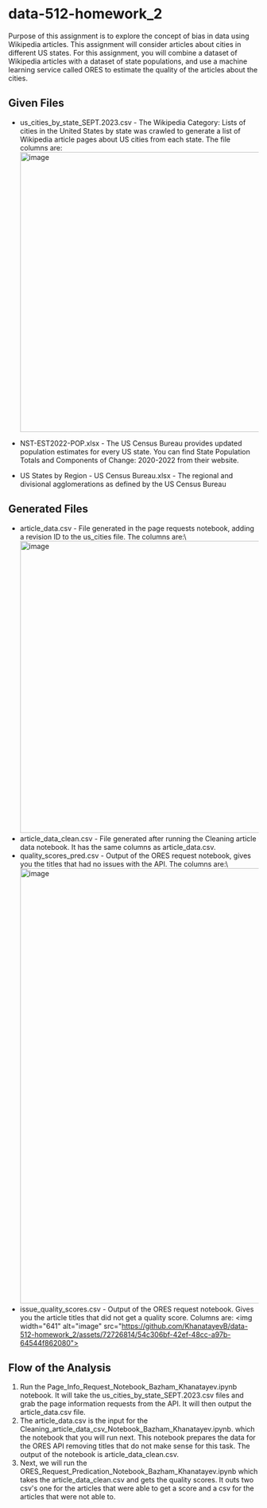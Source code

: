 # data-512-homework_2

Purpose of this assignment is to explore the concept of bias in data using Wikipedia articles. This assignment will consider articles about cities in different US states. For this assignment, you will combine a dataset of Wikipedia articles with a dataset of state populations, and use a machine learning service called ORES to estimate the quality of the articles about the cities.


## Given Files

* us_cities_by_state_SEPT.2023.csv - The Wikipedia Category: Lists of cities in the United States by state was crawled to generate a list of Wikipedia article pages about US cities from each state. The file columns are:  <img width="563" alt="image" src="https://github.com/KhanatayevB/data-512-homework_2/assets/72726814/923a5462-02d9-4253-9b72-eba397294ef8">

* NST-EST2022-POP.xlsx - The US Census Bureau provides updated population estimates for every US state. You can find State Population Totals and Components of Change: 2020-2022 from their website.
* US States by Region - US Census Bureau.xlsx - The regional and divisional agglomerations as defined by the US Census Bureau

## Generated Files
* article_data.csv - File generated in the page requests notebook, adding a revision ID to the us_cities file. The columns are:\ <img width="587" alt="image" src="https://github.com/KhanatayevB/data-512-homework_2/assets/72726814/ec1988c0-dd2d-45c0-bb7f-499be60583d3">
* article_data_clean.csv - File generated after running the Cleaning article data notebook. It has the same columns as article_data.csv.
* quality_scores_pred.csv - Output of the ORES request notebook, gives you the titles that had no issues with the API. The columns are:\ <img width="875" alt="image" src="https://github.com/KhanatayevB/data-512-homework_2/assets/72726814/94c6440d-fdf7-4e37-a454-44e2b1179c76">
* issue_quality_scores.csv - Output of the ORES request notebook. Gives you the article titles that did not get a quality score. Columns are: \<img width="641" alt="image" src="https://github.com/KhanatayevB/data-512-homework_2/assets/72726814/54c306bf-42ef-48cc-a97b-64544f862080">





## Flow of the Analysis

1. Run the Page_Info_Request_Notebook_Bazham_Khanatayev.ipynb notebook. It will take the us_cities_by_state_SEPT.2023.csv files and grab the page information requests from the API. It will then output the article_data.csv file.
2. The article_data.csv is the input for the Cleaning_article_data_csv_Notebook_Bazham_Khanatayev.ipynb. which the notebook that you will run next. This notebook prepares the data for the ORES API removing titles that do not make sense for this task. The output of the notebook is article_data_clean.csv.
3. Next, we will run the ORES_Request_Predication_Notebook_Bazham_Khanatayev.ipynb which takes the article_data_clean.csv and gets the quality scores. It outs two csv's one for the articles that were able to get a score and a csv for the articles that were not able to.





